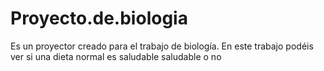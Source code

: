 # Proyecto.de.biologia
Es un proyector creado para el trabajo de biología. En este trabajo podéis ver si una dieta normal es saludable saludable o no 
